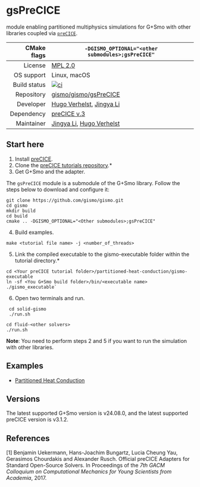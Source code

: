 # gsPreCICE
 module enabling partitioned multiphysics simulations for G+Smo with other libraries coupled via [`preCICE`](https://precice.org).

|CMake flags|```-DGISMO_OPTIONAL="<other submodules>;gsPreCICE"```|
|--:|---|
|License|[MPL 2.0](https://www.mozilla.org/en-US/MPL/2.0/)|
|OS support|Linux, macOS|
|Build status|[![ci](https://github.com/gismo/gsPreCICE/actions/workflows/ci.yml/badge.svg)](https://github.com/gismo/gsPreCICE/actions/workflows/ci.yml)|
|Repository|[gismo/gismo/gsPreCICE](https://github.com/gismo/gsPreCICE)|
|Developer|[Hugo Verhelst](https://github.com/hverhelst), [Jingya Li](https://github.com/Crazy-Rich-Meghan) |
|Dependency|[preCICE v.3](https://github.com/gismo/gsPreCICE)|
|Maintainer|[Jingya Li](https://github.com/Crazy-Rich-Meghan), [Hugo Verhelst](https://github.com/hverhelst)|

## Start here

1. Install [preCICE](https://precice.org/quickstart.html).
2. Clone the [preCICE tutorials repository](https://github.com/precice/tutorials).* 
3. Get G+Smo and the adapter. 

The `gsPreCICE` module is a submodule of the G+Smo library. Follow the steps below to download and configure it:
```
git clone https://github.com/gismo/gismo.git
cd gismo
mkdir build
cd build
cmake .. -DGISMO_OPTIONAL="<Other submodules>;gsPreCICE"
```

4. Build examples.
```
make <tutorial file name> -j <number_of_threads>
```
5. Link the compiled executable to the gismo-executable folder within the tutorial directory.*
```
cd <Your preCICE tutorial folder>/partitioned-heat-conduction/gismo-executable
ln -sf <You G+Smo build folder>/bin/<executable name> ./gismo_executable`
```
6. Open two terminals and run.
```
 cd solid-gismo
 ./run.sh
```

```
cd fluid-<other solvers>
./run.sh
```


**Note**: You need to perform steps 2 and 5 if you want to run the simulation with other libraries.

## Examples
- [Partitioned Heat Conduction](examples/partitioned-heat-conduction/README.md)

## Versions

The latest supported G+Smo version is v24.08.0, and the latest supported preCICE version is v3.1.2.

## References

[1] Benjamin Uekermann, Hans-Joachim Bungartz, Lucia Cheung Yau, Gerasimos Chourdakis and Alexander Rusch. Official preCICE Adapters for Standard Open-Source Solvers. In Proceedings of the _7th GACM Colloquium on Computational Mechanics for Young Scientists from Academia_, 2017.
